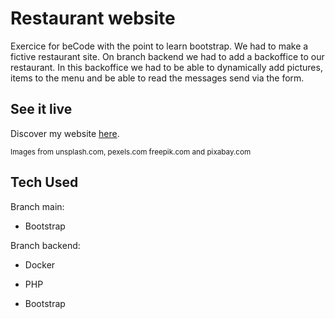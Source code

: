 # Restaurant website

Exercice for beCode with the point to learn bootstrap. We had to make a fictive restaurant site.
On branch backend we had to add a backoffice to our restaurant. In this backoffice we had to be able to dynamically add pictures, items to the menu and be able to read the messages send via the form. 

## See it live

Discover my website [here](https://louisevst.github.io/restaurant-css-framework/).

<sup>Images from unsplash.com, pexels.com freepik.com and pixabay.com</sup>

## Tech Used

Branch main:

- Bootstrap

Branch backend:

- Docker

- PHP

- Bootstrap
